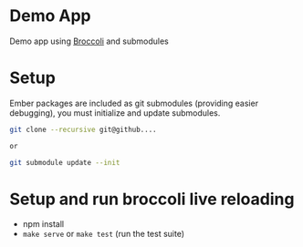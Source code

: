 # Demo App

Demo app using [Broccoli](https://github.com/joliss/broccoli) and submodules



# Setup

Ember packages are included as git submodules (providing easier debugging), you must initialize and update submodules.

```sh
git clone --recursive git@github....

or

git submodule update --init
```



# Setup and run broccoli live reloading

- npm install
- `make serve` or `make test` (run the test suite)
